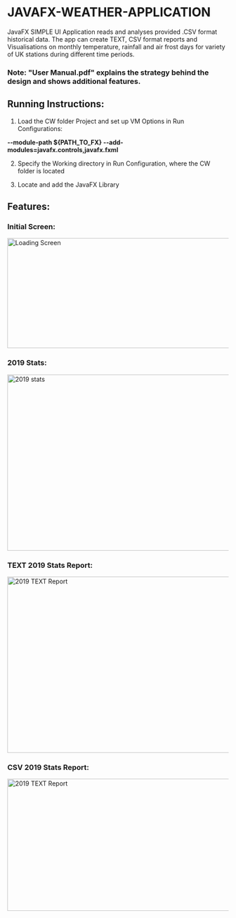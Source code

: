 # JAVAFX-WEATHER-APPLICATION
JavaFX SIMPLE UI Application reads and analyses provided .CSV format historical data. The app can create TEXT, CSV format reports and Visualisations on monthly temperature, rainfall and air frost days for variety of UK stations during different time periods.

### Note: "User Manual.pdf" explains the strategy behind the design and shows additional features.

## Running Instructions:

1. Load the CW folder Project and set up VM Options in Run Configurations:

<b>--module-path ${PATH_TO_FX} --add-modules=javafx.controls,javafx.fxml </b>

2. Specify the Working directory in Run Configuration, where the CW folder is located

3. Locate and add the JavaFX Library

## Features:

### Initial Screen:

<img src="https://i.imgur.com/o9z7AEe.png" alt="Loading Screen" width="600" height="250"/>

### 2019 Stats:
<img src="https://i.imgur.com/SfAFM4W.png" alt="2019 stats" width="600" height="400"/>

### TEXT 2019 Stats Report:
<img src="https://i.imgur.com/p3Iobk1.png" alt="2019 TEXT Report" width="600" height="400"/>

### CSV 2019 Stats Report:
<img src="https://i.imgur.com/jcV44DY.png" alt="2019 TEXT Report" width="600" height="300"/>
